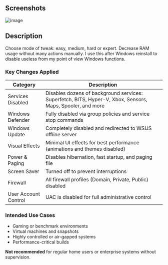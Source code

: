 ## Screenshots

![image](https://github.com/user-attachments/assets/fe7a11d5-fe6d-4958-a31a-3b01ceb3cc70)

## Description

Choose mode of tweak: easy, medium, hard or expert. Decrease RAM usage without many actions manually. I use this after Windows reinstall to disable useless from my point of view Windows functions.

### Key Changes Applied

| Category                | Description                                                                 |
|-------------------------|-----------------------------------------------------------------------------|
| Services Disabled       | Disables dozens of background services: Superfetch, BITS, Hyper-V, Xbox, Sensors, Maps, Spooler, and more |
| Windows Defender        | Fully disabled via group policies and service stop commands                 |
| Windows Update          | Completely disabled and redirected to WSUS offline server                  |
| Visual Effects          | Minimal UI effects for best performance (animations and themes disabled)   |
| Power & Paging          | Disables hibernation, fast startup, and paging file                         |
| Screen Saver            | Turned off to prevent interruptions                                          |
| Firewall                | All firewall profiles (Domain, Private, Public) disabled                     |
| User Account Control    | UAC is disabled for full administrative control                             |

### Intended Use Cases

- Gaming or benchmark environments
- Virtual machines and snapshots
- Highly controlled or air-gapped systems
- Performance-critical builds

**Not recommended** for regular home users or enterprise systems without supervision.
